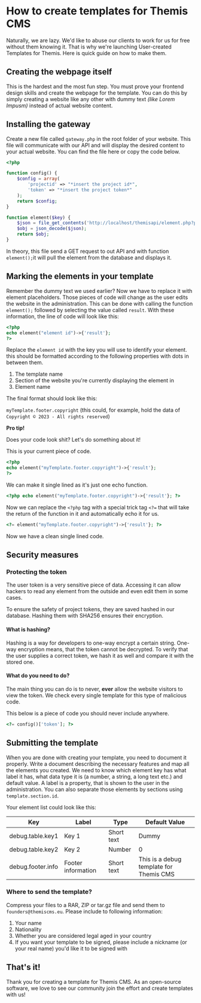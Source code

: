 # How to create templates for Themis CMS

Naturally, we are lazy. We'd like to abuse our clients to work for us for free without them knowing it. That is why we're launching User-created Templates for Themis. Here is quick guide on how to make them.

## Creating the webpage itself

This is the hardest and the most fun step. You must prove your frontend design skills and create the webpage for the template. You can do this by simply creating a website like any other with dummy text *(like Lorem Impusm)* instead of actual website content.

## Installing the gateway

Create a new file called `gateway.php` in the root folder of your website. This file will communicate with our API and will display the desired content to your actual website. You can find the file here or copy the code below.

```php
<?php

function config() {
    $config = array(
        'projectid' => "*insert the project id*",
        'token' => "*insert the project token*"
    );
    return $config;
}

function element($key) {
    $json = file_get_contents('http://localhost/themisapi/element.php?projectid=' . config()['projectid'] . '&token=' . config()['token'] . '&element=' . $key);
    $obj = json_decode($json);
    return $obj;
}
```

In theory, this file send a GET request to out API and with function `element();`it will pull the element from the database and displays it.

## Marking the elements in your template

Remember the dummy text we used earlier? Now we have to replace it with element placeholders. Those pieces of code will change as the user edits the website in the administration. This can be done with calling the function `element();` followed by selecting the value called `result`. With these information, the line of code will look like this:

```php
<?php
echo element("element id")->{'result'};
?>
```

Replace the `element id` with the key you will use to identify your element. this should be formatted according to the following properties with dots in between them.

1. The template name
2. Section of the website you're currently displaying the element in
3. Element name

The final format should look like this:

`myTemplate.footer.copyright` (this could, for example, hold the data of `Copyright © 2023 - All rights reserved`)



**Pro tip!**

Does your code look shit? Let's do something about it!



This is your current piece of code.

```php
<?php
echo element("myTemplate.footer.copyright")->{'result'};
?>
```

We can make it single lined as it's just one echo function.

```php
<?php echo element("myTemplate.footer.copyright")->{'result'}; ?>
```

Now we can replace the `<?php` tag with a special trick tag `<?=` that will take the return of the function in it and automatically echo it for us.

```php
<?= element("myTemplate.footer.copyright")->{'result'}; ?>
```

Now we have a clean single lined code.



## Security measures

### Protecting the token

The user token is a very sensitive piece of data. Accessing it can allow hackers to read any element from the outside and even edit them in some cases.

To ensure the safety of project tokens, they are saved hashed in our database. Hashing them with SHA256 ensures their encryption.

#### What is hashing?

Hashing is a way for developers to one-way encrypt a certain string. One-way encryption means, that the token cannot be decrypted. To verify that the user supplies a correct token, we hash it as well and compare it with the stored one.



#### What do you need to do?

The main thing you can do is to never, **ever** allow the website visitors to view the token. We check every single template for this type of malicious code.

This below is a piece of code you should never include anywhere.

```php
<?= config()['token']; ?>
```



## Submitting the template

When you are done with creating your template, you need to document it properly. Write a document describing the necessary features and map all the elements you created. We need to know which element key has what label it has, what data type it is (a number, a string, a long text etc.) and default value. A label is a property, that is shown to the user in the administration. You can also separate those elements by sections using `template.section.id`.

Your element list could look like this:

| Key               | Label              | Type       | Default Value                           |
| ----------------- | ------------------ | ---------- | --------------------------------------- |
| debug.table.key1  | Key 1              | Short text | Dummy                                   |
| debug.table.key2  | Key 2              | Number     | 0                                       |
| debug.footer.info | Footer information | Short text | This is a debug template for Themis CMS |



### Where to send the template?

Compress your files to a RAR, ZIP or tar.gz file and send them to `founders@themiscms.eu`. Please include to following information:

1. Your name
2. Nationality
3. Whether you are considered legal aged in your country
4. If you want your template to be signed, please include a nickname (or your real name) you'd like it to be signed with



## That's it!

Thank you for creating a template for Themis CMS. As an open-source software, we love to see our community join the effort and create templates with us!

